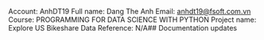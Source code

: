 Account: AnhDT19
Full name: Dang The Anh
Email: anhdt19@fsoft.com.vn
Course: PROGRAMMING FOR DATA SCIENCE WITH PYTHON
Project name: Explore US Bikeshare Data
Reference: N/A## Documentation updates
